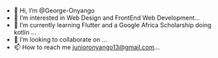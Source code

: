 - 👋 Hi, I’m @George-Onyango
- 👀 I’m interested in Web Design and FrontEnd Web Development...
- 🌱 I’m currently learning Flutter and a Google Africa Scholarship doing kotlin ...
- 💞️ I’m looking to collaborate on ...
- 📫 How to reach me junioronyango13@gmail.com...

<!---
George-Onyango/George-Onyango is a ✨ special ✨ repository because its `README.md` (this file) appears on your GitHub profile.
You can click the Preview link to take a look at your changes.
--->
